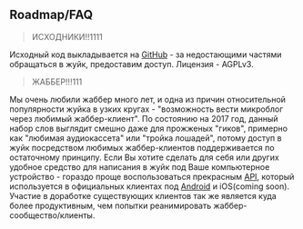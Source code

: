 Roadmap/FAQ
--

> ИСХОДНИКИ!!1111

Исходный код выкладывается на [GitHub](https://github.com/juick) - за недостающими частями обращаться в жуйк, предоставим доступ. Лицензия - AGPLv3.

> ЖАББЕР!!!111

Мы очень любили жаббер много лет, и одна из причин относительной популярности жуйка в узких кругах - "возможность вести микроблог через любимый жаббер-клиент". По состоянию на 2017 год, данный набор слов выглядит смешно даже для прожженых "гиков", примерно как "любимая аудиокассета" или "тройка лошадей", потому доступ в жуйк посредством любимых жаббер-клиентов поддерживается по остаточному принципу. Если Вы хотите сделать для себя или других удобное средство для написания в жуйк под Ваше компьютерное устройство - гораздо проще воспользоваться прекрасным [API](http://api.juick.com/swagger-ui.html), который используется в официальных клиентах под [Android](https://github.com/juick/Juick-Android) и iOS(coming soon). Участие в доработке существующих клиентов так же является куда более продуктивным, чем попытки реанимировать жаббер-сообщество/клиенты.
